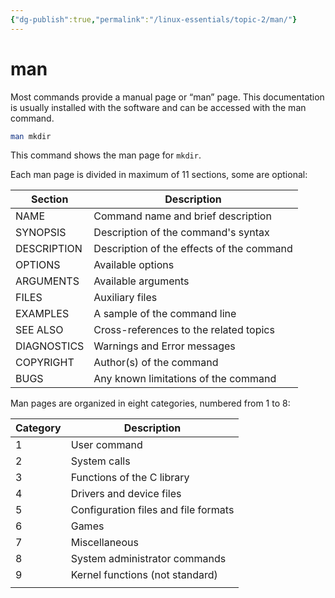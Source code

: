 ```yaml
---
{"dg-publish":true,"permalink":"/linux-essentials/topic-2/man/"}
---
```


# man
Most commands provide a manual page or “man” page. This documentation is usually installed with the software and can be accessed with the man command. 

```bash
man mkdir
```
This command shows the man page for `mkdir`. 

Each man page is divided in maximum of 11 sections, some are optional:

| Section     | Description                               |
| ----------- | ----------------------------------------- |
| NAME        | Command name and brief description        |
| SYNOPSIS    | Description of the command's syntax       |
| DESCRIPTION | Description of the effects of the command |
| OPTIONS     | Available options                         |
| ARGUMENTS   | Available arguments                       |
| FILES       | Auxiliary files                           |
| EXAMPLES    | A sample of the command line              |
| SEE ALSO    | Cross-references to the related topics    |
| DIAGNOSTICS | Warnings and Error messages               |
| COPYRIGHT   | Author(s) of the command                  |
| BUGS        | Any known limitations of the command      |

Man pages are organized in eight categories, numbered from 1 to 8:

| Category | Description                          |
| -------- | ------------------------------------ |
| 1        | User command                         |
| 2        | System calls                         |
| 3        | Functions of the C library           |
| 4        | Drivers and device files             |
| 5        | Configuration files and file formats |
| 6        | Games                                |
| 7        | Miscellaneous                        |
| 8        | System administrator commands        |
| 9        | Kernel functions (not standard)      |
|          |                                      |
